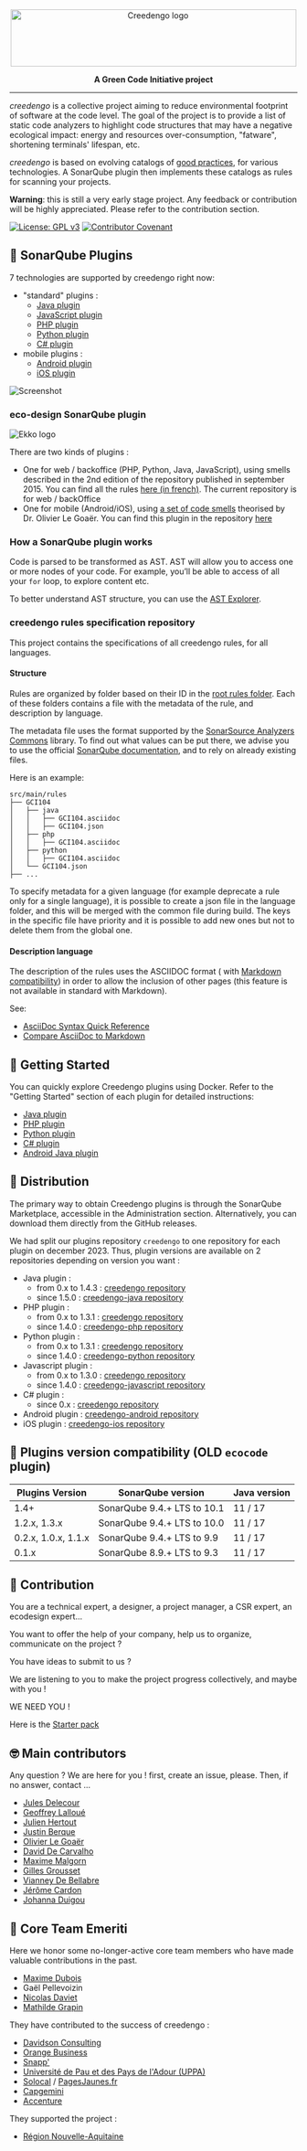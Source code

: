 <div align="center">
  <picture>
    <source media="(prefers-color-scheme: dark)" width="500" height="100" srcset="docs/resources/creedengo_light.svg">
    <source media="(prefers-color-scheme: light)" width="500" height="100" srcset="docs/resources/creedengo_dark.svg">
    <img alt="Creedengo logo" width="500" height="100" src="docs/resources/creedengo_light.svg">
  </picture>
  <p>
    <strong>A Green Code Initiative project</strong>
  </p>
</div>

---

_creedengo_ is a collective project aiming to reduce environmental footprint of software at the code level. The goal of
the project is to provide a list of static code analyzers to highlight code structures that may have a negative
ecological impact: energy and resources over-consumption, "fatware", shortening terminals' lifespan, etc.

_creedengo_ is based on evolving catalogs of [good practices](docs/rules), for various technologies. A SonarQube plugin
then implements these catalogs as rules for scanning your projects.

**Warning**: this is still a very early stage project. Any feedback or contribution will be highly appreciated. Please
refer to the contribution section.

[![License: GPL v3](https://img.shields.io/badge/License-GPLv3-blue.svg)](https://www.gnu.org/licenses/gpl-3.0)
[![Contributor Covenant](https://img.shields.io/badge/Contributor%20Covenant-2.1-4baaaa.svg)](https://github.com/green-code-initiative/creedengo-common/blob/main/doc/CODE_OF_CONDUCT.md)

## 🌿 SonarQube Plugins

7 technologies are supported by creedengo right now:

- "standard" plugins :
    - [Java plugin](https://github.com/green-code-initiative/creedengo-java)
    - [JavaScript plugin](https://github.com/green-code-initiative/creedengo-javascript)
    - [PHP plugin](https://github.com/green-code-initiative/creedengo-php)
    - [Python plugin](https://github.com/green-code-initiative/creedengo-python)
    - [C# plugin](https://github.com/green-code-initiative/creedengo-csharp)
- mobile plugins :
    - [Android plugin](https://github.com/green-code-initiative/ecoCode-android)
    - [iOS plugin](https://github.com/green-code-initiative/creedengo-ios)

![Screenshot](docs/resources/screenshot.jpg)

### eco-design SonarQube plugin

![Ekko logo](docs/resources/5ekko.png)

There are two kinds of plugins :

- One for web / backoffice (PHP, Python, Java, JavaScript), using smells described in the 2nd edition of the repository
  published in september 2015.
  You can find all the
  rules [here (in french)](https://docs.google.com/spreadsheets/d/1nujR4EnajnR0NSXjvBW3GytOopDyTfvl3eTk2XGLh5Y/edit#gid=1386834576).
  The current repository is for web / backOffice
- One for mobile (Android/iOS), using [a set of code smells](https://github.com/cnumr/best-practices-mobile) theorised
  by Dr. Olivier Le Goaër.
  You can find this plugin in the repository [here](https://github.com/green-code-initiative/ecoCode-android)

### How a SonarQube plugin works

Code is parsed to be transformed as AST. AST will allow you to access one or more nodes of your code.
For example, you’ll be able to access of all your `for` loop, to explore content etc.

To better understand AST structure, you can use the [AST Explorer](https://astexplorer.net/).

### creedengo rules specification repository

This project contains the specifications of all creedengo rules, for all languages.

#### Structure

Rules are organized by folder based on their ID in the [root rules folder](src/main/rules).
Each of these folders contains a file with the metadata of the rule, and description by language.

The metadata file uses the format supported by
the [SonarSource Analyzers Commons](https://github.com/SonarSource/sonar-analyzer-commons/tree/master/commons) library.
To find out what values can be put there, we advise you to use the
official [SonarQube documentation](https://docs.sonarsource.com/sonarqube/latest/user-guide/rules/overview/), and to
rely on already existing files.

Here is an example:

```text
src/main/rules
├── GCI104
│   ├── java
│   │   ├── GCI104.asciidoc
│   │   ├── GCI104.json
│   ├── php
│   │   ├── GCI104.asciidoc
│   ├── python
│   │   ├── GCI104.asciidoc
│   └── GCI104.json
├── ...
```

To specify metadata for a given language (for example deprecate a rule only for a single language), it is possible to
create a json file in the language folder, and this will be merged with the common file during build. The keys in the
specific file have priority and it is possible to add new ones but not to delete them from the global one.

#### Description language

The description of the rules uses the ASCIIDOC format (
with [Markdown compatibility](https://docs.asciidoctor.org/asciidoc/latest/syntax-quick-reference/#markdown-compatibility))
in order to allow the inclusion of other pages (this feature is not available in standard with Markdown).

See:

- [AsciiDoc Syntax Quick Reference](https://docs.asciidoctor.org/asciidoc/latest/syntax-quick-reference/)
- [Compare AsciiDoc to Markdown](https://docs.asciidoctor.org/asciidoc/latest/asciidoc-vs-markdown/)

## 🚀 Getting Started

You can quickly explore Creedengo plugins using Docker. Refer to the "Getting Started" section of each plugin for
detailed instructions:

- [Java plugin](https://github.com/green-code-initiative/creedengo-java?tab=readme-ov-file#-getting-started)
- [PHP plugin](https://github.com/green-code-initiative/creedengo-php?tab=readme-ov-file#-getting-started)
- [Python plugin](https://github.com/green-code-initiative/creedengo-python?tab=readme-ov-file#-getting-started)
- [C# plugin](https://github.com/green-code-initiative/creedengo-csharp?tab=readme-ov-file#-getting-started)
- [Android Java plugin](https://github.com/green-code-initiative/ecoCode-android?tab=readme-ov-file#-quickstart)

## 🛒 Distribution

The primary way to obtain Creedengo plugins is through the SonarQube Marketplace, accessible in the Administration
section. Alternatively, you can download them directly from the GitHub releases.

We had split our plugins repository `creedengo` to one repository for each plugin on december 2023.
Thus, plugin versions are available on 2 repositories depending on version you want :

- Java plugin :
    - from 0.x to
      1.4.3 : [creedengo repository](https://github.com/green-code-initiative/creedengo-rules-specifications/releases)
    - since 1.5.0 : [creedengo-java repository](https://github.com/green-code-initiative/creedengo-java/releases)
- PHP plugin :
    - from 0.x to
      1.3.1 : [creedengo repository](https://github.com/green-code-initiative/creedengo-rules-specifications/releases)
    - since 1.4.0 : [creedengo-php repository](https://github.com/green-code-initiative/creedengo-php/releases)
- Python plugin :
    - from 0.x to
      1.3.1 : [creedengo repository](https://github.com/green-code-initiative/creedengo-rules-specifications/releases)
    - since 1.4.0 : [creedengo-python repository](https://github.com/green-code-initiative/creedengo-python/releases)
- Javascript plugin :
    - from 0.x to
      1.3.0 : [creedengo repository](https://github.com/green-code-initiative/creedengo-rules-specifications/releases)
    - since
      1.4.0 : [creedengo-javascript repository](https://github.com/green-code-initiative/creedengo-javascript/releases)
- C# plugin :
    - since 0.x : [creedengo repository](https://github.com/green-code-initiative/creedengo-csharp/releases)
- Android plugin : [creedengo-android repository](https://github.com/green-code-initiative/ecoCode-android/releases)
- iOS plugin : [creedengo-ios repository](https://github.com/green-code-initiative/creedengo-ios/releases)

## 🧩 Plugins version compatibility (OLD `ecocode` plugin)

| Plugins Version     | SonarQube version           | Java version |
|---------------------|-----------------------------|--------------|
| 1.4+                | SonarQube 9.4.+ LTS to 10.1 | 11 / 17      |
| 1.2.x, 1.3.x        | SonarQube 9.4.+ LTS to 10.0 | 11 / 17      |
| 0.2.x, 1.0.x, 1.1.x | SonarQube 9.4.+ LTS to 9.9  | 11 / 17      |
| 0.1.x               | SonarQube 8.9.+ LTS to 9.3  | 11 / 17      |

## 🤝 Contribution

You are a technical expert, a designer, a project manager, a CSR expert, an ecodesign expert...

You want to offer the help of your company, help us to organize, communicate on the project ?

You have ideas to submit to us ?

We are listening to you to make the project progress collectively, and maybe with you !

WE NEED YOU !

Here is the [Starter pack](https://github.com/green-code-initiative/creedengo-common/blob/main/doc/starter-pack.md)

## 🤓 Main contributors

Any question ? We are here for you !
first, create an issue, please.
Then, if no answer, contact ...

- [Jules Delecour](https://www.linkedin.com/in/jules-delecour-498680118/)
- [Geoffrey Lalloué](https://github.com/glalloue)
- [Julien Hertout](https://www.linkedin.com/in/julien-hertout-b1175449/)
- [Justin Berque](https://www.linkedin.com/in/justin-berque-444412140)
- [Olivier Le Goaër](https://olegoaer.perso.univ-pau.fr)
- [David De Carvalho](https://www.linkedin.com/in/david%E2%80%8E-de-carvalho-8b395284/)
- [Maxime Malgorn](https://www.linkedin.com/in/maximemalgorn/)
- [Gilles Grousset](https://www.linkedin.com/in/gillesgrousset/)
- [Vianney De Bellabre](https://www.linkedin.com/in/vianney-de-bellabre/)
- [Jérôme Cardon](https://www.linkedin.com/in/jcardon79/)
- [Johanna Duigou](https://www.linkedin.com/in/johannaduigou/)

## 🧐 Core Team Emeriti

Here we honor some no-longer-active core team members who have made valuable contributions in the past.

- [Maxime Dubois](https://www.linkedin.com/in/maxime-dubois-%F0%9F%8C%B1-649a3a3/)
- Gaël Pellevoizin
- [Nicolas Daviet](https://github.com/NicolasDaviet)
- [Mathilde Grapin](https://github.com/fkotd)

They have contributed to the success of creedengo :

- [Davidson Consulting](https://www.davidson.fr/)
- [Orange Business](https://www.orange-business.com/)
- [Snapp'](https://www.snapp.fr/)
- [Université de Pau et des Pays de l'Adour (UPPA)](https://www.univ-pau.fr/)
- [Solocal](https://www.solocal.com/) / [PagesJaunes.fr](https://www.pagesjaunes.fr/)
- [Capgemini](https://www.capgemini.fr/)
- [Accenture](https://www.accenture.com/)

They supported the project :

- [Région Nouvelle-Aquitaine](https://www.nouvelle-aquitaine.fr/)
